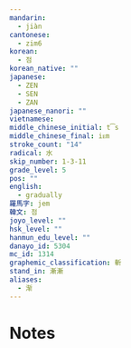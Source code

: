 ```yaml
---
mandarin:
  - jiàn
cantonese:
  - zim6
korean:
  - 점
korean_native: ""
japanese:
  - ZEN
  - SEN
  - ZAN
japanese_nanori: ""
vietnamese:
middle_chinese_initial: t͡s
middle_chinese_final: iᴇm
stroke_count: "14"
radical: 水
skip_number: 1-3-11
grade_level: 5
pos: ""
english:
  - gradually
羅馬字: jem
韓文: 점
joyo_level: ""
hsk_level: ""
hanmun_edu_level: ""
danayo_id: 5304
mc_id: 1314
graphemic_classification: 斬
stand_in: 漸漸
aliases:
  - 渐
---
```


# Notes
